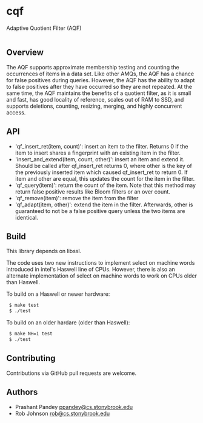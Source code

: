 # cqf
Adaptive Quotient Filter (AQF)
```
```

Overview
--------
 The AQF supports approximate membership testing and counting the occurrences of
 items in a data set. Like other AMQs, the AQF has a chance for false positives
 during queries. However, the AQF has the ability to adapt to false positives
 after they have occurred so they are not repeated. At the same time, the AQF
 maintains the benefits of a quotient filter, as it is small and fast, has good
 locality of reference, scales out of RAM to SSD, and supports deletions,
 counting, resizing, merging, and highly concurrent access.

API
--------
* 'qf_insert_ret(item, count)': insert an item to the filter. Returns 0 if the
  item to insert shares a fingerprint with an existing item in the filter.
* 'insert_and_extend(item, count, other)': insert an item and extend it. Should be called
  after qf_insert_ret returns 0, where other is the key of the previously inserted
  item which caused qf_insert_ret to return 0. If item and other are equal, this
  updates the count for the item in the filter.
* 'qf_query(item)': return the count of the item. Note that this
  method may return false positive results like Bloom filters or an over count.
* 'qf_remove(item)': remove the item from the filter
* 'qf_adapt(item, other)': extend the item in the filter. Afterwards, other is
  guaranteed to not be a false positive query unless the two items are identical.

Build
-------
This library depends on libssl. 

The code uses two new instructions to implement select on machine words introduced 
in intel's Haswell line of CPUs. However, there is also an alternate implementation
of select on machine words to work on CPUs older than Haswell.

To build on a Haswell or newer hardware:
```bash
 $ make test
 $ ./test
```

To build on an older hardare (older than Haswell):
```bash
 $ make NH=1 test
 $ ./test
 ```

Contributing
------------
Contributions via GitHub pull requests are welcome.


Authors
-------
- Prashant Pandey <ppandey@cs.stonybrook.edu>
- Rob Johnson <rob@cs.stonybrook.edu>
